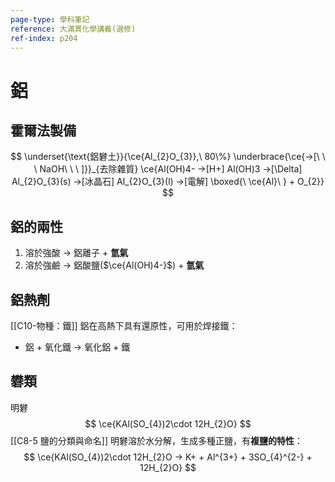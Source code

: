 ```yaml
---
page-type: 學科筆記
reference: 大滿貫化學講義(選修)
ref-index: p204
---
```

# 鋁
## 霍爾法製備
$$
\underset{\text{鋁礬土}}{\ce{Al_{2}O_{3}},\ 80\%} \underbrace{\ce{->[\ \ \ NaOH\ \ \ ]}}_{去除雜質} \ce{Al(OH)4- ->[H+] Al(OH)3 ->[\Delta] Al_{2}O_{3}(s) ->[冰晶石] Al_{2}O_{3}(l) ->[電解] \boxed{\ \ce{Al}\ } + O_{2}}
$$
## 鋁的兩性
1. 溶於強酸 -> 鋁離子 + **氫氣**
2. 溶於強鹼 -> 鋁酸鹽($\ce{Al(OH)4-}$) + **氫氣**
## 鋁熱劑
[[C10-物種：鐵]]
鋁在高熱下具有還原性，可用於焊接鐵：
- 鋁 + 氧化鐵 -> 氧化鋁 + 鐵

## 礬類
明礬
$$
\ce{KAl(SO_{4})2\cdot 12H_{2}O}
$$
[[C8-5 鹽的分類與命名]]
明礬溶於水分解，生成多種正鹽，有**複鹽的特性**：
$$
\ce{KAl(SO_{4})2\cdot 12H_{2}O -> K+ + Al^{3+} + 3SO_{4}^{2-} + 12H_{2}O}
$$
